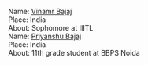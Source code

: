 Name: [Vinamr Bajaj](https://github.com/bajajvinamr)<br/>
Place: India<br/>
About: Sophomore at IIITL<br/>
Name: [Priyanshu Bajaj](https://github.com/Priyanshuuuu)<br/>
Place: India<br/>
About: 11th grade student at BBPS Noida<br/>
